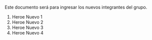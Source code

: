 Este documento será para ingresar los nuevos integrantes del grupo.

1. Heroe Nuevo 1
2. Heroe Nuevo 2
3. Heroe Nuevo 3
4. Heroe Nuevo 4
